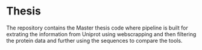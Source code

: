 # Thesis
The repository contains the Master thesis code
where pipeline is built for extrating the information from Uniprot using webscrapping and then filtering the protein data and further using the sequences to compare the tools.
